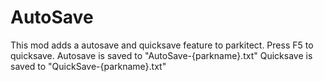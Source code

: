 # AutoSave

This mod adds a autosave and quicksave feature to parkitect.
Press F5 to quicksave.
Autosave is saved to "AutoSave-{parkname}.txt"
Quicksave is saved to "QuickSave-{parkname}.txt"
